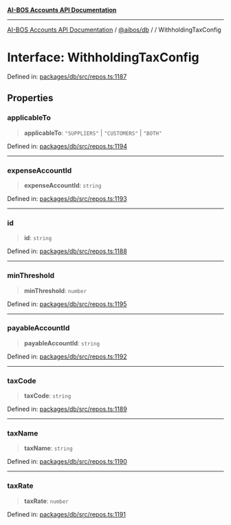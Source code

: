 [**AI-BOS Accounts API Documentation**](../../../README.md)

***

[AI-BOS Accounts API Documentation](../../../README.md) / [@aibos/db](../README.md) / [](../README.md) / WithholdingTaxConfig

# Interface: WithholdingTaxConfig

Defined in: [packages/db/src/repos.ts:1187](https://github.com/pohlai88/accounts/blob/48103fb36d28b2b9bfb33472b6de2f719773cde9/packages/db/src/repos.ts#L1187)

## Properties

### applicableTo

> **applicableTo**: `"SUPPLIERS"` \| `"CUSTOMERS"` \| `"BOTH"`

Defined in: [packages/db/src/repos.ts:1194](https://github.com/pohlai88/accounts/blob/48103fb36d28b2b9bfb33472b6de2f719773cde9/packages/db/src/repos.ts#L1194)

***

### expenseAccountId

> **expenseAccountId**: `string`

Defined in: [packages/db/src/repos.ts:1193](https://github.com/pohlai88/accounts/blob/48103fb36d28b2b9bfb33472b6de2f719773cde9/packages/db/src/repos.ts#L1193)

***

### id

> **id**: `string`

Defined in: [packages/db/src/repos.ts:1188](https://github.com/pohlai88/accounts/blob/48103fb36d28b2b9bfb33472b6de2f719773cde9/packages/db/src/repos.ts#L1188)

***

### minThreshold

> **minThreshold**: `number`

Defined in: [packages/db/src/repos.ts:1195](https://github.com/pohlai88/accounts/blob/48103fb36d28b2b9bfb33472b6de2f719773cde9/packages/db/src/repos.ts#L1195)

***

### payableAccountId

> **payableAccountId**: `string`

Defined in: [packages/db/src/repos.ts:1192](https://github.com/pohlai88/accounts/blob/48103fb36d28b2b9bfb33472b6de2f719773cde9/packages/db/src/repos.ts#L1192)

***

### taxCode

> **taxCode**: `string`

Defined in: [packages/db/src/repos.ts:1189](https://github.com/pohlai88/accounts/blob/48103fb36d28b2b9bfb33472b6de2f719773cde9/packages/db/src/repos.ts#L1189)

***

### taxName

> **taxName**: `string`

Defined in: [packages/db/src/repos.ts:1190](https://github.com/pohlai88/accounts/blob/48103fb36d28b2b9bfb33472b6de2f719773cde9/packages/db/src/repos.ts#L1190)

***

### taxRate

> **taxRate**: `number`

Defined in: [packages/db/src/repos.ts:1191](https://github.com/pohlai88/accounts/blob/48103fb36d28b2b9bfb33472b6de2f719773cde9/packages/db/src/repos.ts#L1191)
